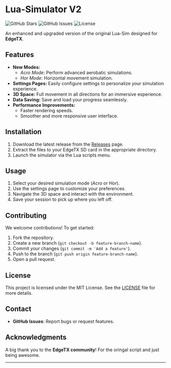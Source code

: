 # Lua-Simulator V2

![GitHub Stars](https://img.shields.io/github/stars/c0de-z/Lua-Simulator-V2?style=flat-square)
![GitHub Issues](https://img.shields.io/github/issues/c0de-z/Lua-Simulator-V2?style=flat-square)
![License](https://img.shields.io/github/license/c0de-z/Lua-Simulator-V2)

An enhanced and upgraded version of the original Lua-Sim designed for **EdgeTX**.

## Features

- **New Modes:**
  - *Acro Mode*: Perform advanced aerobatic simulations.
  - *Hor Mode*: Horizontal movement simulation.
- **Settings Pages:** Easily configure settings to personalize your simulation experience.
- **3D Space:** Full movement in all directions for an immersive experience.
- **Data Saving:** Save and load your progress seamlessly.
- **Performance Improvements:**
  - Faster rendering speeds.
  - Smoother and more responsive user interface.

## Installation

1. Download the latest release from the [Releases](https://github.com/yourusername/lua-simulator-v2/releases) page.
2. Extract the files to your EdgeTX SD card in the appropriate directory.
3. Launch the simulator via the Lua scripts menu.

## Usage

1. Select your desired simulation mode (*Acro* or *Hor*).
2. Use the settings page to customize your preferences.
3. Navigate the 3D space and interact with the environment.
4. Save your session to pick up where you left off.

## Contributing

We welcome contributions! To get started:

1. Fork the repository.
2. Create a new branch (`git checkout -b feature-branch-name`).
3. Commit your changes (`git commit -m 'Add a feature'`).
4. Push to the branch (`git push origin feature-branch-name`).
5. Open a pull request.

## License

This project is licensed under the MIT License. See the [LICENSE](LICENSE) file for more details.

## Contact

- **GitHub Issues**: Report bugs or request features.

## Acknowledgments

A big thank you to the **EdgeTX community**! For the oringal script and just being awesome. 

---

